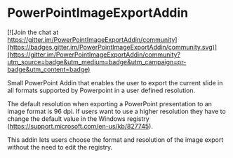 # PowerPointImageExportAddin

[![Join the chat at https://gitter.im/PowerPointImageExportAddin/community](https://badges.gitter.im/PowerPointImageExportAddin/community.svg)](https://gitter.im/PowerPointImageExportAddin/community?utm_source=badge&utm_medium=badge&utm_campaign=pr-badge&utm_content=badge)

Small PowerPoint Addin that enables the user to export the current slide in all formats 
supported by Powerpoint in a user defined resolution.

The default resolution when exporting a PowerPoint presentation to an image format is 96 dpi. If users want to use a higher resolution 
they have to change the default value in the Windows registry (https://support.microsoft.com/en-us/kb/827745).

This addin lets users choose the format and resolution of the image export without the need to edit the registry.
